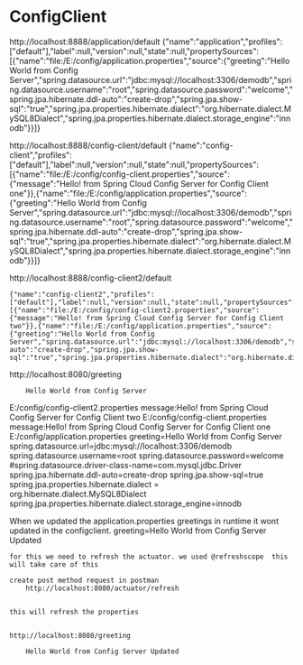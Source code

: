 # ConfigClient

http://localhost:8888/application/default
	{"name":"application","profiles":["default"],"label":null,"version":null,"state":null,"propertySources":[{"name":"file:/E:/config/application.properties","source":{"greeting":"Hello World from Config Server","spring.datasource.url":"jdbc:mysql://localhost:3306/demodb","spring.datasource.username":"root","spring.datasource.password":"welcome","spring.jpa.hibernate.ddl-auto":"create-drop","spring.jpa.show-sql":"true","spring.jpa.properties.hibernate.dialect":"org.hibernate.dialect.MySQL8Dialect","spring.jpa.properties.hibernate.dialect.storage_engine":"innodb"}}]}
	
http://localhost:8888/config-client/default
	{"name":"config-client","profiles":["default"],"label":null,"version":null,"state":null,"propertySources":[{"name":"file:/E:/config/config-client.properties","source":{"message":"Hello! from Spring Cloud Config Server for Config Client one"}},{"name":"file:/E:/config/application.properties","source":{"greeting":"Hello World from Config Server","spring.datasource.url":"jdbc:mysql://localhost:3306/demodb","spring.datasource.username":"root","spring.datasource.password":"welcome","spring.jpa.hibernate.ddl-auto":"create-drop","spring.jpa.show-sql":"true","spring.jpa.properties.hibernate.dialect":"org.hibernate.dialect.MySQL8Dialect","spring.jpa.properties.hibernate.dialect.storage_engine":"innodb"}}]}
	
http://localhost:8888/config-client2/default
	
	{"name":"config-client2","profiles":["default"],"label":null,"version":null,"state":null,"propertySources":[{"name":"file:/E:/config/config-client2.properties","source":{"message":"Hello! from Spring Cloud Config Server for Config Client two"}},{"name":"file:/E:/config/application.properties","source":{"greeting":"Hello World from Config Server","spring.datasource.url":"jdbc:mysql://localhost:3306/demodb","spring.datasource.username":"root","spring.datasource.password":"welcome","spring.jpa.hibernate.ddl-auto":"create-drop","spring.jpa.show-sql":"true","spring.jpa.properties.hibernate.dialect":"org.hibernate.dialect.MySQL8Dialect","spring.jpa.properties.hibernate.dialect.storage_engine":"innodb"}}]}

http://localhost:8080/greeting

		Hello World from Config Server
	
E:/config/config-client2.properties
	message:Hello! from Spring Cloud Config Server for Config Client two
E:/config/config-client.properties
	message:Hello! from Spring Cloud Config Server for Config Client one
E:/config/application.properties
	greeting=Hello World from Config Server
	spring.datasource.url=jdbc:mysql://localhost:3306/demodb
	spring.datasource.username=root
	spring.datasource.password=welcome
	#spring.datasource.driver-class-name=com.mysql.jdbc.Driver
	spring.jpa.hibernate.ddl-auto=create-drop
	spring.jpa.show-sql=true
	spring.jpa.properties.hibernate.dialect = org.hibernate.dialect.MySQL8Dialect
	spring.jpa.properties.hibernate.dialect.storage_engine=innodb
	
	
	
When we updated the application.properties greetings in runtime it wont updated in the  configclient.
	greeting=Hello World from Config Server Updated
	
	for this we need to refresh the actuator. we used @refreshscope  this will take care of this
	
	create post method request in postman
		http://localhost:8080/actuator/refresh
		
	
	this will refresh the properties
	
	
	http://localhost:8080/greeting
	
		Hello World from Config Server Updated
		
	
